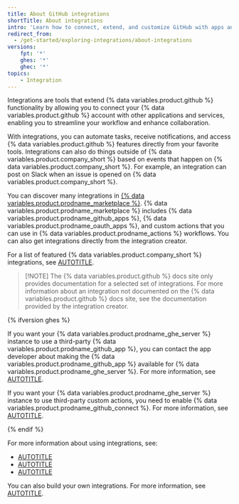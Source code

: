 ```yaml
---
title: About GitHub integrations
shortTitle: About integrations
intro: 'Learn how to connect, extend, and customize GitHub with apps and tools.'
redirect_from:
  - /get-started/exploring-integrations/about-integrations
versions:
    fpt: '*'
    ghes: '*'
    ghec: '*'
topics:
    - Integration
---
```


Integrations are tools that extend {% data variables.product.github %} functionality by allowing you to connect your {% data variables.product.github %} account with other applications and services, enabling you to streamline your workflow and enhance collaboration.

With integrations, you can automate tasks, receive notifications, and access {% data variables.product.github %} features directly from your favorite tools. Integrations can also do things outside of {% data variables.product.company_short %} based on events that happen on {% data variables.product.company_short %}. For example, an integration can post on Slack when an issue is opened on {% data variables.product.company_short %}.

You can discover many integrations in [{% data variables.product.prodname_marketplace %}](https://github.com/marketplace). {% data variables.product.prodname_marketplace %} includes {% data variables.product.prodname_github_apps %}, {% data variables.product.prodname_oauth_apps %}, and custom actions that you can use in {% data variables.product.prodname_actions %} workflows. You can also get integrations directly from the integration creator.

For a list of featured {% data variables.product.company_short %} integrations, see [AUTOTITLE](/integrations/concepts/featured-github-integrations).

>[!NOTE] The {% data variables.product.github %} docs site only provides documentation for a selected set of integrations. For more information about an integration not documented on the {% data variables.product.github %} docs site, see the documentation provided by the integration creator.

{% ifversion ghes %}

If you want your {% data variables.product.prodname_ghe_server %} instance to use a third-party {% data variables.product.prodname_github_app %}, you can contact the app developer about making the {% data variables.product.prodname_github_app %} available for {% data variables.product.prodname_ghe_server %}. For more information, see [AUTOTITLE](/apps/sharing-github-apps/making-your-github-app-available-for-github-enterprise-server).

If you want your {% data variables.product.prodname_ghe_server %} instance to use third-party custom actions, you need to enable {% data variables.product.prodname_github_connect %}. For more information, see [AUTOTITLE](/admin/github-actions/managing-access-to-actions-from-githubcom/enabling-automatic-access-to-githubcom-actions-using-github-connect).

{% endif %}

For more information about using integrations, see:

* [AUTOTITLE](/apps/using-github-apps/about-using-github-apps)
* [AUTOTITLE](/apps/oauth-apps/using-oauth-apps)
* [AUTOTITLE](/actions/learn-github-actions/finding-and-customizing-actions)

You can also build your own integrations. For more information, see [AUTOTITLE](/get-started/exploring-integrations/about-building-integrations).

